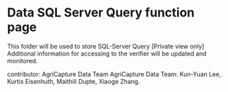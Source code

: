 # Data SQL Server Query function page 

This folder will be used to store SQL-Server Query [Private view only]
Additional information for accessing to the verifier will be updated and monitored. 

contributor: AgriCapture Data Team
AgriCapture Data Team: 
Kun-Yuan Lee,
Kurtis Eisenhuth, 
Maithili Dupte, 
Xiaoge Zhang.

